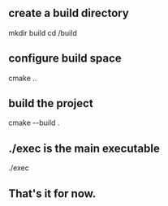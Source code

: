 ## create a build directory
mkdir build
cd /build
## configure build space
cmake ..
## build the project
cmake --build .
## ./exec is the main executable
./exec

## That's it for now.
